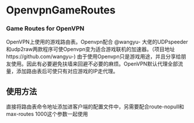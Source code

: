 # OpenvpnGameRoutes
### Game Routes for OpenVPN
OpenVPN上使用的游戏路由表。Openvpn配合 @wangyu- 大佬的UDPspeeder和udp2raw两款程序可使Openvpn变为适合游戏联机的加速器。（项目地址https://github.com/wangyu-) 由于使用Openvpn只是游戏用途，并且分享给朋友使用。因此有必要避免扶墙来回避不必要的麻烦。OpenVPN默认代理全部流量，添加路由表后可使只有对应游戏的IP走代理。

## 使用方法
直接将路由表命令地址添加进客户端的配置文件中，另需要配合route-nopull和max-routes 1000这个参数一起使用
